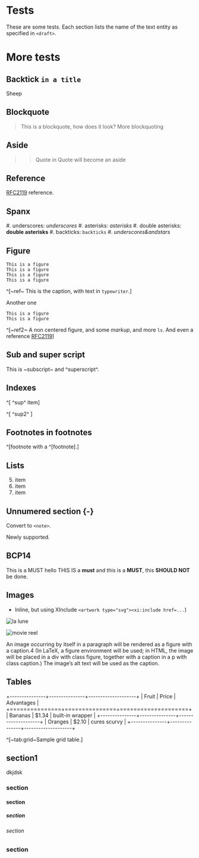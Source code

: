 #  Tests

These are some tests. Each section lists the name of the text entity as specified in `<draft>`.

# More tests

## Backtick `in a title`

Sheep

## Blockquote

> This is a blockquote, how does it look?
> More blockquoting

## Aside

> > Quote in Quote will become an aside

## Reference

[RFC2119](#RFC2119) reference.

## Spanx

#. underscores: _underscores_
#. asterisks: *asterisks*
#. double asterisks: **double asterisks**
#. backticks: `backticks`
#. *_underscores&andstars_*

## Figure

    This is a figure
    This is a figure
    This is a figure
    This is a figure
^[~ref~ This is the caption, with text in `typewriter`.]

Another one

    This is a figure
    This is a figure
^[~ref2~ A non centered figure, and some *markup*, and more `ls`. And even a reference [RFC2119](#RFC2199)]

## Sub and super script

This is ~subscript~ and ^superscript^.

## Indexes

^[ ^sup^ item]

^[ ^sup2^ ]

## Footnotes in footnotes

^[footnote with a ^[footnote].]

## Lists

5. item
6. item
7. item

## Unnumered section {-}

Convert to `<note>`.

Newly supported.

## BCP14

This is a MUST hello
THIS IS a **must** and this is a **MUST**, this **SHOULD NOT** be done.


## Images

* Inline, but using XInclude `<artwork type="svg"><xi:include href=...`)               

![la lune](lalune.svg "Voyage to the moon")

![movie reel]

[movie reel]: movie.svg

An image occurring by itself in a paragraph will be rendered as a figure with a
caption.4 (In LaTeX, a figure environment will be used; in HTML, the image will
be placed in a div with class figure, together with a caption in a p with class
caption.) The image’s alt text will be used as the caption.




## Tables

+---------------+---------------+--------------------+
| Fruit         | Price         | Advantages         |
+===============+===============+====================+
| Bananas       | $1.34         | built-in wrapper   |
+---------------+---------------+--------------------+
| Oranges       | $2.10         | cures scurvy       |
+---------------+---------------+--------------------+

^[~tab:grid~Sample grid table.]

## section1

dkjdsk

### section
#### section
##### section
###### section
### section
